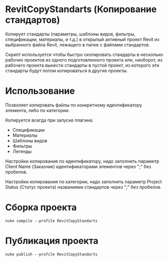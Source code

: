 # RevitCopyStandarts (Копирование стандартов)

Копирует стандарты (параметры, шаблоны видов, фильтры, спецификации, материалы, и т.д.)
в открытый активный проект Revit из выбранного файла Revit, лежащего в папке с файлами стандартов.

Скрипт используется чтобы быстро скопировать стандарты в несколько рабочих проектов из одного подготовленного проекта
или, наоборот, из рабочего проекта вынести стандарты в пустой проект, из которого эти стандарты будут потом копироваться
в другие проекты.

# Использование

Позволяет копировать файлы по конкретному идентификатору элемента, либо по категории.

Копируется всегда при запуске плагина:

* Спецификации
* Материалы
* Шаблоны видов
* Фильтры
* Легенды

Настройки копирования по идентификатору, надо заполнить параметр Client Name (Заказчик)
идентификаторами элементов через ";" без пробелов.

Настройки копирования по категории, надо заполнить параметр Project Status (Статус проекта)
названиями стандартов через ";" без пробелов.

# Сборка проекта

```
nuke compile --profile RevitCopyStandarts
```

# Публикация проекта

```
nuke publish --profile RevitCopyStandarts
```

